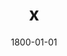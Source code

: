 ---
title: x
date: 1800-01-01
description: Power Grip
thumb: /assets/images/products/700S/700-spg-silver-red-f.jpg
image: /assets/images/products/700S/700-spg-silver-red-f.jpg
# angler-name: Johnny B. Goode

reel-type: spinning
reel-series: 700 

# location: Someplace, United States
# fish: Some Big Fish
# fish-length: 49 in.
# fish-weight: 78 lbs.
---